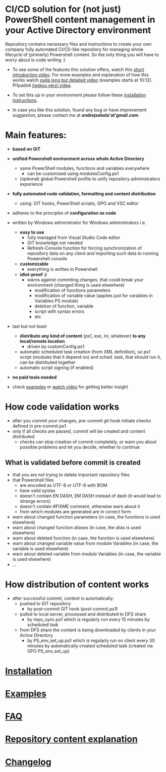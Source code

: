 # CI/CD solution for (not just) PowerShell content management in your Active Directory environment
Repository contains necessary files and instructions to create your own company fully automated CI/CD-like repository for managing whole lifecycle of (primarly) Powershell content. So the only thing you will have to worry about is code writing :)

- To see some of the features this solution offers, watch this [short introduction video](https://youtu.be/-xSJXbmOgyk). For more examples and explanation of how this works watch [quite long but detailed video](https://youtu.be/R3wjRT0zuOk) (examples starts at 10:12). Případně [českou verzi videa](https://youtu.be/Jylfq7lYzG4).

- To set this up in your environment please follow these [installation instructions](https://github.com/ztrhgf/Powershell_CICD_repository/blob/master/1.%20HOW%20TO%20INSTALL.md).

- In case you like this solution, found any bug or have improvement suggestion, please contact me at **ondrejsebela'at'gmail.com**.


# Main features:
- **based on GIT**
- **unified Powershell environment across whole Active Directory**
  - same PowerShell modules, functions and variables everywhere
    - can be customized using modulesConfig.ps1
  - (optional) global Powershell profile to unify repository administrators experience
- **fully automated code validation, formatting and content distribution**
  - using: GIT hooks, PowerShell scripts, GPO and VSC editor
- adheres to the principles of **configuration as code**
- written by Windows administrator for Windows administrators i.e. 
  - **easy to use**
    - fully managed from Visual Studio Code editor
    - GIT knowledge not needed
    - Refresh-Console function for forcing synchronization of repository data on any client and importing such data to running Powershell console
  - **customizable**
    - everything is written in Powershell
  - **idiot-proof :)**
    - warns against commiting changes, that could break your environment (changed thing is used elsewhere) 
      - modification of functions parameters
      - modification of variable value (applies just for variables in Variables PS module)
      - deletion of function, variable
      - script with syntax errors
      - etc
- last but not least
  - **distribute any kind of content** (ps1, exe, ini, whatever) **to any local/remote location**
    - driven by customConfig.ps1
  - automatic scheduled task creation (from XML definition), so ps1 script (modules that it depend on) and sched. task, that should run it, can be distributed together
  - automatic script signing (if enabled)
- **no paid tools needed**

- check [examples](https://github.com/ztrhgf/Powershell_CICD_repository/blob/master/2.%20HOW%20TO%20USE%20-%20EXAMPLES.md) or [watch video](https://youtu.be/R3wjRT0zuOk?t=612) for getting better insight
  
# How code validation works
- after you commit your changes, pre-commit git hook initiate checks defined in pre-commit.ps1
- only if all checks are passed, commit will be created and content distributed
  - checks can stop creation of commit completely, or warn you about possible problems and let you decide, whether to continue

## What is validated before commit is created
- that you are not trying to delete important repository files
- that Powershell files 
  - are encoded as UTF-8 or UTF-8 with BOM
  - have valid syntax
  - doesn't contain EN DASH, EM DASH instead of dash (it would lead to strange errors)
  - doesn't contain #FIXME comment, otherwise warn about it
  - from which modules are generated are in correct form
- warn about changed function parameters (in case, the functions is used elsewhere)
- warn about changed function aliases (in case, the alias is used elsewhere)
- warn about deleted function (in case, the function is used elsewhere)
- warn about changed variable value from module Variables (in case, the variable is used elsewhere)
- warn about deleted variable from module Variables (in case, the variable is used elsewhere)
- ...


# How distribution of content works
- after successful commit, content is automatically:
  - pushed to GIT repository
    - by post-commit GIT hook (post-commit.ps1)
  - pulled to local server, processed and distributed to DFS share
    - by repo_sync.ps1 which is regularly run every 15 minutes by scheduled task
  - from DFS share the content is being downloaded by clients in your Active Directory
    - by PS_env_set_up.ps1 which is regularly run on client every 30 minutes by automatically created scheduled task (created via GPO PS_env_set_up)
  

# [Installation](https://github.com/ztrhgf/Powershell_CICD_repository/blob/master/1.%20HOW%20TO%20INSTALL.md)
# [Examples](https://github.com/ztrhgf/Powershell_CICD_repository/blob/master/2.%20HOW%20TO%20USE%20-%20EXAMPLES.md)
# [FAQ](https://github.com/ztrhgf/Powershell_CICD_repository/blob/master/FAQ.md)
# [Repository content explanation](https://github.com/ztrhgf/Powershell_CICD_repository/blob/master/3.%20SIMPLIFIED%20EXPLANATION%20OF%20HOW%20IT%20WORKS.md)
# [Changelog](https://github.com/ztrhgf/Powershell_CICD_repository/blob/master/CHANGELOG.md)
